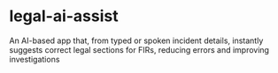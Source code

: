 # legal-ai-assist
An AI-based app that, from typed or spoken incident details, instantly suggests correct legal sections for FIRs, reducing errors and improving investigations
